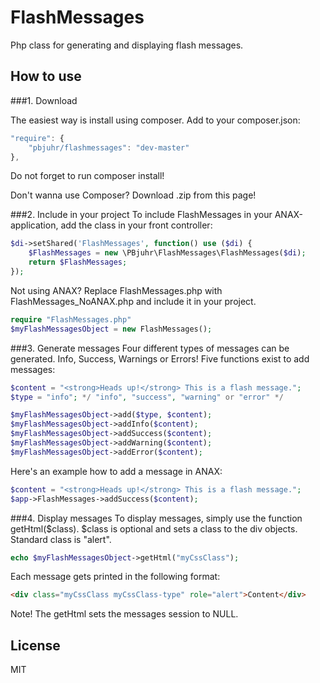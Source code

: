 FlashMessages
=============
Php class for generating and displaying flash messages.

How to use
-------------

###1. Download

The easiest way is install using composer.
Add to your composer.json: 

```javascript
"require": {
    "pbjuhr/flashmessages": "dev-master"
},
```
Do not forget to run composer install!

Don't wanna use Composer? Download .zip from this page!

###2. Include in your project
To include FlashMessages in your ANAX-application, add the class in your front
controller:
```php
$di->setShared('FlashMessages', function() use ($di) { 
    $FlashMessages = new \PBjuhr\FlashMessages\FlashMessages($di); 
    return $FlashMessages; 
});
```

Not using ANAX?
Replace FlashMessages.php with FlashMessages_NoANAX.php and include it in your project.
```php
require "FlashMessages.php"
$myFlashMessagesObject = new FlashMessages();
```

###3. Generate messages
Four different types of messages can be generated. Info, Success, Warnings or Errors!
Five functions exist to add messages:
```php
$content = "<strong>Heads up!</strong> This is a flash message.";
$type = "info"; */ "info", "success", "warning" or "error" */

$myFlashMessagesObject->add($type, $content);
$myFlashMessagesObject->addInfo($content);
$myFlashMessagesObject->addSuccess($content);
$myFlashMessagesObject->addWarning($content);
$myFlashMessagesObject->addError($content);
```

Here's an example how to add a message in ANAX:
```php
$content = "<strong>Heads up!</strong> This is a flash message.";
$app->FlashMessages->addSuccess($content);
```

###4. Display messages
To display messages, simply use the function getHtml($class).
$class is optional and sets a class to the div objects. Standard class is "alert".

```php
echo $myFlashMessagesObject->getHtml("myCssClass");
```
Each message gets printed in the following format:
```html
<div class="myCssClass myCssClass-type" role="alert">Content</div>
```
Note! The getHtml sets the messages session to NULL.

License 
------------------
MIT